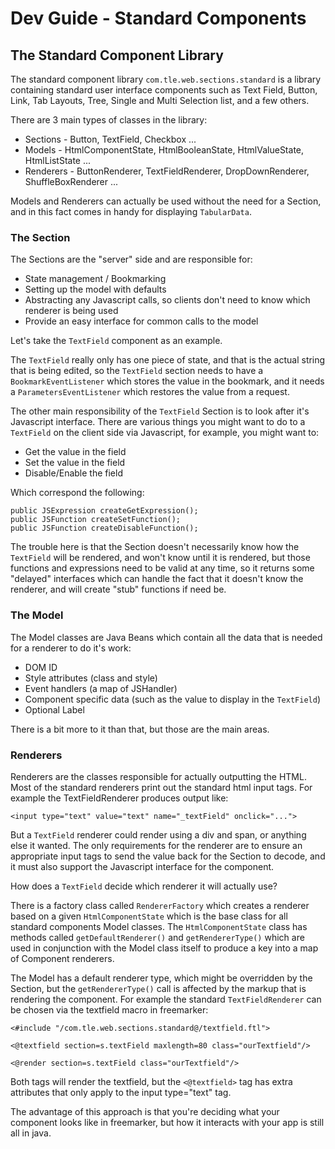 # Dev Guide - Standard Components

## The Standard Component Library

The standard component library `com.tle.web.sections.standard` is a library containing standard user interface components such as Text Field, Button, Link, Tab Layouts, Tree, Single and Multi Selection list, and a few others.

There are 3 main types of classes in the library:

- Sections - Button, TextField, Checkbox ...
- Models - HtmlComponentState, HtmlBooleanState, HtmlValueState, HtmlListState ...
- Renderers - ButtonRenderer, TextFieldRenderer, DropDownRenderer, ShuffleBoxRenderer ...

Models and Renderers can actually be used without the need for a Section, and in this fact comes in handy for displaying `TabularData`.

### The Section

The Sections are the "server" side and are responsible for:

- State management / Bookmarking
- Setting up the model with defaults
- Abstracting any Javascript calls, so clients don't need to know which renderer is being used
- Provide an easy interface for common calls to the model

Let's take the `TextField` component as an example.

The `TextField` really only has one piece of state, and that is the actual string that is being edited, so the `TextField` section needs to have a `BookmarkEventListener` which stores the value in the bookmark, and it needs a `ParametersEventListener` which restores the value from a
request.

The other main responsibility of the `TextField` Section is to look after it's Javascript interface. There are various things you might want to do to a
`TextField` on the client side via Javascript, for example, you might want to:

- Get the value in the field
- Set the value in the field
- Disable/Enable the field

Which correspond the following:

```
public JSExpression createGetExpression();
public JSFunction createSetFunction();
public JSFunction createDisableFunction();
```

The trouble here is that the Section doesn't necessarily know how the `TextField` will be rendered, and won't know until it is rendered, but those functions and expressions need to be valid at any time, so it returns some "delayed" interfaces which can handle the fact that it doesn't know the
renderer, and will create "stub" functions if need be.

### The Model

The Model classes are Java Beans which contain all the data that is needed for a renderer to do it's work:

- DOM ID
- Style attributes (class and style)
- Event handlers (a map of JSHandler)
- Component specific data (such as the value to display in the `TextField`)
- Optional Label

There is a bit more to it than that, but those are the main areas.

### Renderers

Renderers are the classes responsible for actually outputting the HTML. Most of the standard renderers print out the standard html input tags.
For example the TextFieldRenderer produces output like:

```
<input type="text" value="text" name="_textField" onclick="...">
```

But a `TextField` renderer could render using a div and span, or anything else it wanted. The only requirements for the renderer are to ensure an appropriate input tags to send the value back for the Section to decode, and it must also support the Javascript interface for the component.

How does a `TextField` decide which renderer it will actually use?

There is a factory class called `RendererFactory` which creates a renderer based on a given `HtmlComponentState` which is the base class for all standard components Model classes. The `HtmlComponentState` class has methods called `getDefaultRenderer()` and `getRendererType()` which are used in conjunction with the Model class itself to produce a key into a map of Component renderers.

The Model has a default renderer type, which might be overridden by the Section, but the `getRendererType()` call is affected by the markup that is rendering the component. For example the standard `TextFieldRenderer` can be chosen via the textfield macro in freemarker:

```
<#include "/com.tle.web.sections.standard@/textfield.ftl">

<@textfield section=s.textField maxlength=80 class="ourTextfield"/>

<@render section=s.textField class="ourTextfield"/>
```

Both tags will render the textfield, but the `<@textfield>` tag has extra attributes that only apply to the input type="text" tag.

The advantage of this approach is that you're deciding what your component looks like in freemarker, but how it interacts with your app is still all in java.
